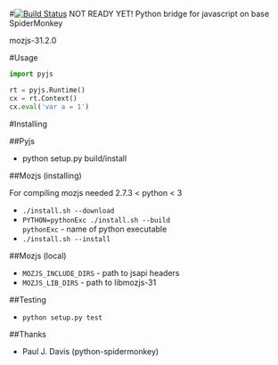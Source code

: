 #[![Build Status](https://travis-ci.org/new-mind/pyjs.svg)](https://travis-ci.org/new-mind/pyjs) NOT READY YET!
Python bridge for javascript on base SpiderMonkey


mozjs-31.2.0

#Usage

```python
import pyjs

rt = pyjs.Runtime()
cx = rt.Context()
cx.eval('var a = 1')
```

#Installing

##Pyjs

* python setup.py build/install

##Mozjs (installing)

For compiling mozjs needed 2.7.3 < python < 3

* `./install.sh --download`
* `PYTHON=pythonExc ./install.sh --build`  
   `pythonExc` - name of python executable
* `./install.sh --install`

##Mozjs (local)

* `MOZJS_INCLUDE_DIRS` - path to jsapi headers
* `MOZJS_LIB_DIRS` - path to libmozjs-31

##Testing

* `python setup.py test`

##Thanks

* Paul J. Davis (python-spidermonkey)
